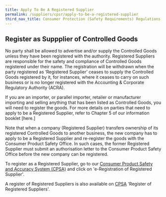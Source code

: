 ```yaml
---
title: Apply To Be A Registered Supplier
permalink: /suppliers/cpsr/apply-to-be-a-registered-supplier
third_nav_title: Consumer Protection (Safety Requirements) Regulations (CPSR)
---
```

## Register as Suppplier of Controlled Goods
No party shall be allowed to advertise and/or supply the Controlled Goods unless they have been registered with the authority. Registered Suppliers are responsible for the safety and compliance of Controlled Goods registered under their name. The registration will be withdrawn when the party registered as ‘Registered Supplier’ ceases to supply the Controlled Goods registered by it, for instances, where it ceases to carry on such business or is no longer registered with the Accounting & Corporate Regulatory Authority (ACRA).

If you are an importer, or parallel importer, retailer or manufacturer importing and selling anything that has been listed as Controlled Goods, you will need to register the goods. For more details on parties that need to apply to be a Registered Supplier, refer to Chapter 5 of our information booklet [here.]

Note that when a company (Registered Supplier) transfers ownership of its registered Controlled Goods to another business, the new company has to apply to be a Registered Supplier and re-register the goods with the Consumer Product Safety Office. In such cases, the former Registered Supplier must submit an authorisation letter to the Consumer Product Safety Office before the new company can be registered.

To register as a Registered Supplier, go to our [Consumer Product Safety and Accuracy System (CPSA)](https://cpsa.enterprisesg.gov.sg/TotalAgility/Forms/custom/publicsite/login.html) and click on 'e-Registration of Registered Supplier'.

A register of Registered Suppliers is also available on [CPSA](https://cpsa.enterprisesg.gov.sg/TotalAgility/Forms/custom/publicsite/login.html) 'Register of Registered Suppliers'.
